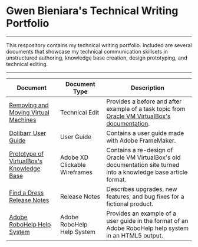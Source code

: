 # Gwen Bieniara's Technical Writing Portfolio
-------

This respository contains my technical writing portfolio. Included are several documents that showcase my technical communication skillsets in unstructured authoring, knowledge base creation, design prototyping, and technical editing.

-----------

| Document | Document Type | Description |
| ----| -----| ---- |
|[Removing and Moving Virtual Machines](https://github.com/bieniaragwen/technicalwritingportfolio/blob/main/Technical%20Writing%20-%20Content%20Edit%20Example.pdf) | Technical Edit | Provides a before and after example of a task topic from [Oracle VM VirtualBox's documentation](https://www.virtualbox.org/manual/UserManual.html).
|[Dolibarr User Guide](https://github.com/bieniaragwen/technicalwritingportfolio/blob/main/dolibarr_userguide%20-%20Gwen%20Bieniara.pdf)| User Guide | Contains a user guide made with Adobe FrameMaker. 
|[Prototype of VirtualBox's Knowledge Base](https://github.com/bieniaragwen/technicalwritingportfolio/blob/main/VirtualBoxRedesign.md) | Adobe XD Clickable Wireframes | Contains a re-design of Oracle VM VirtualBox's old documentation site turned into a knowledge base article format.
|[Find a Dress Release Notes](https://github.com/bieniaragwen/technicalwritingportfolio/blob/main/releasenotes.md) | Release Notes | Describes upgrades, new features, and bug fixes for a fictional product.
|[Adobe RoboHelp Help System](https://github.com/bieniaragwen/technicalwritingportfolio/blob/main/dolibarrRoboHelp.md) | Adobe RoboHelp Help System | Provides an example of a user guide in the format of an Adobe RoboHelp help system in an HTML5 output.

